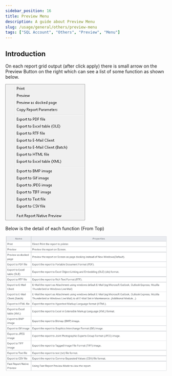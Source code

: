 ```yaml
---
sidebar_position: 16
title: Preview Menu
description: A guide about Preview Menu
slug: /usage/general/others/preview-menu
tags: ["SQL Account", "Others", "Preview", "Menu"]
---
```


## Introduction

On each report grid output (after click apply) there is small arrow on the Preview Button on the right which can see a list of some function as shown below.

![menu-list](../../../../static/img/usage/general/others/preview-menu/menu-list.jpg)

Below is the detail of each function (From Top)

![menu-detail](../../../../static/img/usage/general/others/preview-menu/menu-detail.png)